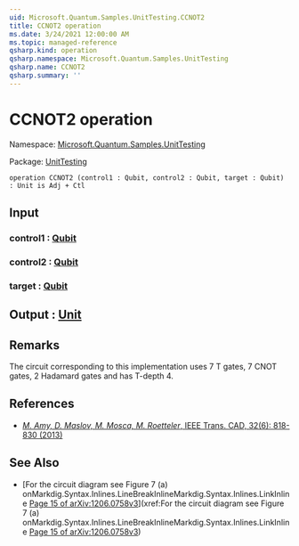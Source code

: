 ```yaml
---
uid: Microsoft.Quantum.Samples.UnitTesting.CCNOT2
title: CCNOT2 operation
ms.date: 3/24/2021 12:00:00 AM
ms.topic: managed-reference
qsharp.kind: operation
qsharp.namespace: Microsoft.Quantum.Samples.UnitTesting
qsharp.name: CCNOT2
qsharp.summary: ''
---
```


# CCNOT2 operation

Namespace: [Microsoft.Quantum.Samples.UnitTesting](xref:Microsoft.Quantum.Samples.UnitTesting)

Package: [UnitTesting](https://nuget.org/packages/UnitTesting)




```qsharp
operation CCNOT2 (control1 : Qubit, control2 : Qubit, target : Qubit) : Unit is Adj + Ctl
```


## Input

### control1 : [Qubit](xref:microsoft.quantum.lang-ref.qubit)




### control2 : [Qubit](xref:microsoft.quantum.lang-ref.qubit)




### target : [Qubit](xref:microsoft.quantum.lang-ref.qubit)





## Output : [Unit](xref:microsoft.quantum.lang-ref.unit)



## Remarks

The circuit corresponding to this implementation uses 7 T gates,7 CNOT gates, 2 Hadamard gates and has T-depth 4.

## References

- [ *M. Amy, D. Maslov, M. Mosca, M. Roetteler*,  IEEE Trans. CAD, 32(6): 818-830 (2013)](http://doi.org/10.1109/TCAD.2013.2244643)

## See Also

- [For the circuit diagram see Figure 7 (a) onMarkdig.Syntax.Inlines.LineBreakInlineMarkdig.Syntax.Inlines.LinkInline[Page 15 of arXiv:1206.0758v3](https://arxiv.org/pdf/1206.0758v3.pdf#page=15)](xref:For the circuit diagram see Figure 7 (a) onMarkdig.Syntax.Inlines.LineBreakInlineMarkdig.Syntax.Inlines.LinkInline[Page 15 of arXiv:1206.0758v3](https://arxiv.org/pdf/1206.0758v3.pdf#page=15))